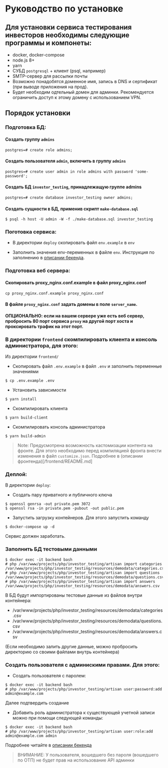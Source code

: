 # Руководство по установке

## Для установки сервиса тестирования инвесторов необходимы следующие программы и компонеты:

- docker, docker-compose
- node.js 8+
- yarn
- СУБД `postgresql` + клиент (psql, например)
- SMTP-сервер для рассылки почты
- Возможно понадобятся доменное имя, запись в DNS и сертификат (при выводе приложения на прод).
- Будет необходим одтельный домен для админки. Рекомендуется ограничить доступ к этому домену с использованием VPN. 

## Порядок установки

### Подготовка БД:

#### Создать группу `admins`

```
postgres=# create role admins;
```

#### Создать пользователя `admin`, включить в группу `admins`

```
postgres=# create user admin in role admins with password 'some-password';
```

#### Создать БД `investor_testing`, принадлежащую группе admins

```
postgres=# create database investor_testing owner admins;
```

#### Создать сущности в БД, применив скрипт `make-database.sql`

```
$ psql -h host -U admin -W -f ./make-database.sql investor_testing
```

### Поготовка сервиса:

- В директории `deploy` скопировать файл `env.example` в `env`

- Заполнить значения env-переменных в файле `env`. Инструкция по заполнению в [описании бекенда](../backend/investor_testing/README.md).

### Подготовка веб сервера:

#### Скопировать proxy_nginx.conf.example в файл proxy_nginx.conf

```
cp proxy_nginx.conf.example proxy_nginx.conf 
```

#### В файле `proxy_nginx.conf` задать домены в поле `server_name`.

#### ОПЦИОНАЛЬНО: если на вашем сервере уже есть веб сервер, пробросить 80 порт сервиса `proxy` на другой порт хоста и проксировать трафик на этот порт.

### В директории `frontend` скомпилировать клиента и консоль администратора, для этого:

Из директории `frontend/`

-  Скопировать файл `.env.example` в файл `.env` и заполнить переменные значениями

```
$ cp .env.example .env
```

- Установить зависимости

```
$ yarn install
```

- Скомпилировать клиента

```
$ yarn build-client
```

- Скомпилировать консоль администратора

```
$ yarn build-admin
```

> Note: Предусмотрена возможность кастомизации контента на фронте. Для этого необходимо перед компиляцией фронта внести изменения в файл `customize.json`. Подробнее в (описании фронтенда)[/frontend/README.md]

### Деплой:

В директории `deploy`:

- Создать пару приватного и публичного ключа

```
$ openssl genrsa -out private.pem 3072
$ openssl rsa -in private.pem -pubout -out public.pem
```

- Запустить загрузку контейнеров. Для этого запустить команду

```
$ docker-compose up -d
```

Сервис должен заработать.

### Заполнить БД тестовыми данными

```
$ docker exec -it backend bash
# php /var/www/projects/php/investor_testing/artisan import categories /var/www/projects/php/investor_testing/resources/demodata/categories.csv
# php /var/www/projects/php/investor_testing/artisan import questions /var/www/projects/php/investor_testing/resources/demodata/questions.csv
# php /var/www/projects/php/investor_testing/artisan import answers /var/www/projects/php/investor_testing/resources/demodata/answers.csv
```

В БД будут импортированы тестовые данные из файлов внутри контейнера:

- /var/www/projects/php/investor_testing/resources/demodata/categories.csv
- /var/www/projects/php/investor_testing/resources/demodata/questions.csv
- /var/www/projects/php/investor_testing/resources/demodata/answers.csv

(Если необходимо залить другие данные, можно пробросить директорию со своими файлами внутрь контейнера)

### Создать пользователя с админискими правами. Для этого:

- Создать пользователя с паролем:

```
$ docker exec -it backend bash
# php /var/www/projects/php/investor_testing/artisan user:password:add admin@example.com
```

Далее подтвердить создание

- Добавить роль администратора к существующей учетной записи можно при помощи следующей команды:

```
$ docker exec -it backend bash
# php /var/www/projects/php/investor_testing/artisan user:role:add admin@example.com admin
```

Подробнее читайте в [описании бекенда](../backend/investor_testing/README.md)
 
> ВНИМАНИЕ: У пользователя, вошедшего без пароля (вошедшего по ОТП) не будет прав на использование API админки
